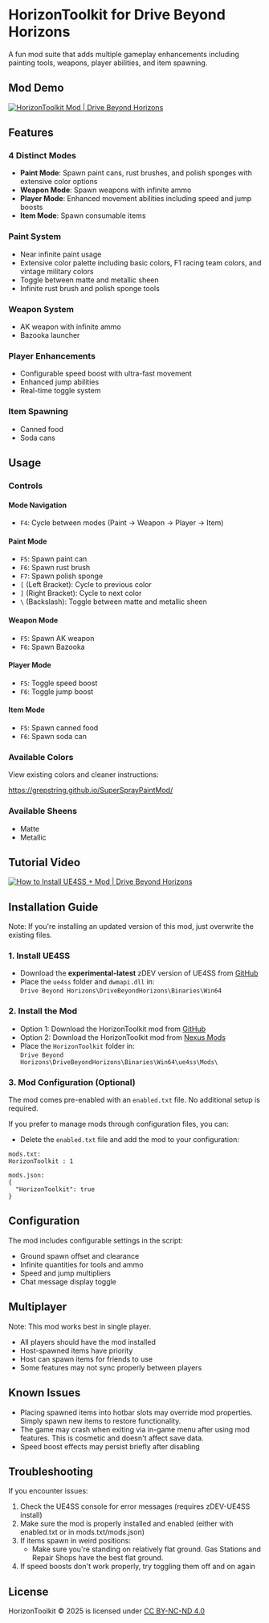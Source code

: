 # HorizonToolkit for Drive Beyond Horizons

A fun mod suite that adds multiple gameplay enhancements including painting tools, weapons, player abilities, and item spawning.

## Mod Demo

[![HorizonToolkit Mod | Drive Beyond Horizons](https://img.youtube.com/vi/D33cNViTDfM/0.jpg)](https://www.youtube.com/watch?v=D33cNViTDfM)

## Features

### 4 Distinct Modes
- **Paint Mode**: Spawn paint cans, rust brushes, and polish sponges with extensive color options
- **Weapon Mode**: Spawn weapons with infinite ammo
- **Player Mode**: Enhanced movement abilities including speed and jump boosts
- **Item Mode**: Spawn consumable items

### Paint System
- Near infinite paint usage
- Extensive color palette including basic colors, F1 racing team colors, and vintage military colors
- Toggle between matte and metallic sheen
- Infinite rust brush and polish sponge tools

### Weapon System
- AK weapon with infinite ammo
- Bazooka launcher

### Player Enhancements
- Configurable speed boost with ultra-fast movement
- Enhanced jump abilities
- Real-time toggle system

### Item Spawning
- Canned food
- Soda cans

## Usage

### Controls

#### Mode Navigation
- `F4`: Cycle between modes (Paint → Weapon → Player → Item)

#### Paint Mode
- `F5`: Spawn paint can
- `F6`: Spawn rust brush  
- `F7`: Spawn polish sponge
- `[` (Left Bracket): Cycle to previous color
- `]` (Right Bracket): Cycle to next color
- `\` (Backslash): Toggle between matte and metallic sheen

#### Weapon Mode
- `F5`: Spawn AK weapon
- `F6`: Spawn Bazooka

#### Player Mode
- `F5`: Toggle speed boost
- `F6`: Toggle jump boost

#### Item Mode
- `F5`: Spawn canned food
- `F6`: Spawn soda can

### Available Colors

View existing colors and cleaner instructions:

https://grepstring.github.io/SuperSprayPaintMod/

### Available Sheens

- Matte
- Metallic

## Tutorial Video

[![How to Install UE4SS + Mod | Drive Beyond Horizons](https://img.youtube.com/vi/pWbKwe9b0e0/0.jpg)](https://www.youtube.com/watch?v=pWbKwe9b0e0)

## Installation Guide

Note: If you're installing an updated version of this mod, just overwrite the existing files.

### 1. Install UE4SS
- Download the **experimental-latest** zDEV version of UE4SS from [GitHub](https://github.com/UE4SS-RE/RE-UE4SS/releases/tag/experimental-latest)
- Place the `ue4ss` folder and `dwmapi.dll` in:  
  `Drive Beyond Horizons\DriveBeyondHorizons\Binaries\Win64`

### 2. Install the Mod
- Option 1: Download the HorizonToolkit mod from [GitHub](https://github.com/grepString/HorizonToolkit/releases/latest)
- Option 2: Download the HorizonToolkit mod from [Nexus Mods](https://www.nexusmods.com/drivebeyondhorizons/mods/4?tab=files)
- Place the `HorizonToolkit` folder in:  
  `Drive Beyond Horizons\DriveBeyondHorizons\Binaries\Win64\ue4ss\Mods\`

### 3. Mod Configuration (Optional)
The mod comes pre-enabled with an `enabled.txt` file. No additional setup is required.

If you prefer to manage mods through configuration files, you can:
- Delete the `enabled.txt` file and add the mod to your configuration:
```
mods.txt:
HorizonToolkit : 1

mods.json:
{
  "HorizonToolkit": true
}
```

## Configuration

The mod includes configurable settings in the script:
- Ground spawn offset and clearance
- Infinite quantities for tools and ammo
- Speed and jump multipliers
- Chat message display toggle

## Multiplayer

Note: This mod works best in single player.

- All players should have the mod installed
- Host-spawned items have priority
- Host can spawn items for friends to use
- Some features may not sync properly between players

## Known Issues

- Placing spawned items into hotbar slots may override mod properties. Simply spawn new items to restore functionality.
- The game may crash when exiting via in-game menu after using mod features. This is cosmetic and doesn't affect save data.
- Speed boost effects may persist briefly after disabling

## Troubleshooting

If you encounter issues:

1. Check the UE4SS console for error messages (requires zDEV-UE4SS install)
2. Make sure the mod is properly installed and enabled (either with enabled.txt or in mods.txt/mods.json)
3. If items spawn in weird positions:
   - Make sure you're standing on relatively flat ground. Gas Stations and Repair Shops have the best flat ground.
4. If speed boosts don't work properly, try toggling them off and on again

## License
HorizonToolkit © 2025 is licensed under [CC BY-NC-ND 4.0](https://creativecommons.org/licenses/by-nd/4.0/)

